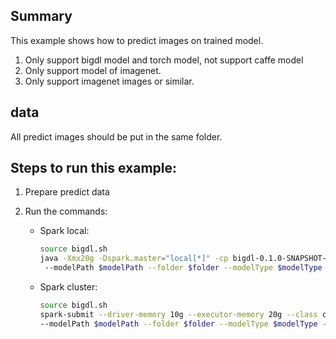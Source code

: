 ## Summary
 This example shows how to predict images on trained model.
1. Only support bigdl model and torch model, not support caffe model
2. Only support model of imagenet.
3. Only support imagenet images or similar.

## data
All predict images should be put in the same folder.

## Steps to run this example:
1. Prepare predict data
2. Run the commands:

    * Spark local:
        ```bash
        source bigdl.sh
        java -Xmx20g -Dspark.master="local[*]" -cp bigdl-0.1.0-SNAPSHOT-jar-with-dependencies.jar  com.intel.analytics.bigdl.example.sparkml.DLClassifier:$spark-jar
         --modelPath $modelPath --folder $folder --modelType $modelType -c 4 -n 4
        ```

    * Spark cluster:
        ```bash
        source bigdl.sh
        spark-submit --driver-memory 10g --executor-memory 20g --class com.intel.analytics.bigdl.example.sparkml.DLClassifier  bigdl-0.1.0-SNAPSHOT-jar-with-dependencies.jar
        --modelPath $modelPath --folder $folder --modelType $modelType -c 8 -n 4 --batchSize 32
        
        ```
